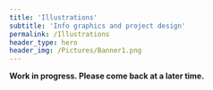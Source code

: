 ```yaml
---
title: 'Illustrations'
subtitle: 'Info graphics and project design'
permalink: /Illustrations
header_type: hero
header_img: /Pictures/Banner1.png
---
```


**Work in progress. Please come back at a later time.**
